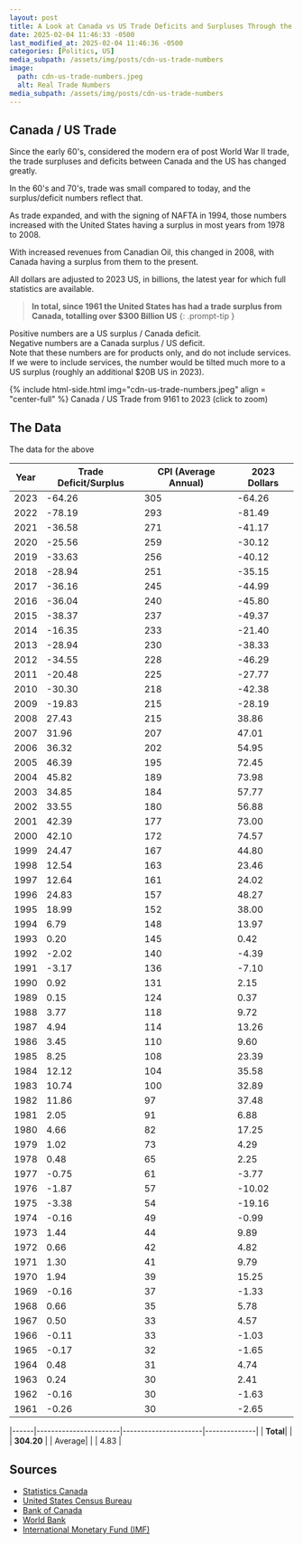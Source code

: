 ```yaml
---
layout: post
title: A Look at Canada vs US Trade Deficits and Surpluses Through the Years
date: 2025-02-04 11:46:33 -0500
last_modified_at: 2025-02-04 11:46:36 -0500
categories: [Politics, US]
media_subpath: /assets/img/posts/cdn-us-trade-numbers
image:
  path: cdn-us-trade-numbers.jpeg
  alt: Real Trade Numbers
media_subpath: /assets/img/posts/cdn-us-trade-numbers
---
```

## Canada / US Trade
Since the early 60's, considered the modern era of post World War II trade, the trade surpluses and deficits between Canada and the US has changed greatly.  

In the 60's and 70's, trade was small compared to today, and the surplus/deficit numbers reflect that.

As trade expanded, and with the signing of NAFTA in 1994, those numbers increased with the United States having a surplus in most years from 1978 to 2008.

With increased revenues from Canadian Oil, this changed in 2008, with Canada having a surplus from them to the present.

All dollars are adjusted to 2023 US, in billions, the latest year for which full statistics are available.  

> **In total, since 1961 the United States has had a trade surplus from Canada, totalling over $300 Billion US**
{: .prompt-tip }

Positive numbers are a US surplus / Canada deficit.  
Negative numbers are a Canada surplus / US deficit.  
Note that these numbers are for products only, and do not include services.  If we were to include services, the number would be tilted much more to a US surplus (roughly an additional $20B US in 2023).

{% include html-side.html img="cdn-us-trade-numbers.jpeg" align = "center-full" %}
Canada / US Trade from 9161 to 2023 (click to zoom)
## The Data

The data for the above

| Year | Trade Deficit/Surplus | CPI (Average Annual) | 2023 Dollars |
|------|-----------------------|----------------------|--------------|
| 2023 | -64.26                | 305                  | -64.26       |
| 2022 | -78.19                | 293                  | -81.49       |
| 2021 | -36.58                | 271                  | -41.17       |
| 2020 | -25.56                | 259                  | -30.12       |
| 2019 | -33.63                | 256                  | -40.12       |
| 2018 | -28.94                | 251                  | -35.15       |
| 2017 | -36.16                | 245                  | -44.99       |
| 2016 | -36.04                | 240                  | -45.80       |
| 2015 | -38.37                | 237                  | -49.37       |
| 2014 | -16.35                | 233                  | -21.40       |
| 2013 | -28.94                | 230                  | -38.33       |
| 2012 | -34.55                | 228                  | -46.29       |
| 2011 | -20.48                | 225                  | -27.77       |
| 2010 | -30.30                | 218                  | -42.38       |
| 2009 | -19.83                | 215                  | -28.19       |
| 2008 | 27.43                 | 215                  | 38.86        |
| 2007 | 31.96                 | 207                  | 47.01        |
| 2006 | 36.32                 | 202                  | 54.95        |
| 2005 | 46.39                 | 195                  | 72.45        |
| 2004 | 45.82                 | 189                  | 73.98        |
| 2003 | 34.85                 | 184                  | 57.77        |
| 2002 | 33.55                 | 180                  | 56.88        |
| 2001 | 42.39                 | 177                  | 73.00        |
| 2000 | 42.10                 | 172                  | 74.57        |
| 1999 | 24.47                 | 167                  | 44.80        |
| 1998 | 12.54                 | 163                  | 23.46        |
| 1997 | 12.64                 | 161                  | 24.02        |
| 1996 | 24.83                 | 157                  | 48.27        |
| 1995 | 18.99                 | 152                  | 38.00        |
| 1994 | 6.79                  | 148                  | 13.97        |
| 1993 | 0.20                  | 145                  | 0.42         |
| 1992 | -2.02                 | 140                  | -4.39        |
| 1991 | -3.17                 | 136                  | -7.10        |
| 1990 | 0.92                  | 131                  | 2.15         |
| 1989 | 0.15                  | 124                  | 0.37         |
| 1988 | 3.77                  | 118                  | 9.72         |
| 1987 | 4.94                  | 114                  | 13.26        |
| 1986 | 3.45                  | 110                  | 9.60         |
| 1985 | 8.25                  | 108                  | 23.39        |
| 1984 | 12.12                 | 104                  | 35.58        |
| 1983 | 10.74                 | 100                  | 32.89        |
| 1982 | 11.86                 | 97                   | 37.48        |
| 1981 | 2.05                  | 91                   | 6.88         |
| 1980 | 4.66                  | 82                   | 17.25        |
| 1979 | 1.02                  | 73                   | 4.29         |
| 1978 | 0.48                  | 65                   | 2.25         |
| 1977 | -0.75                 | 61                   | -3.77        |
| 1976 | -1.87                 | 57                   | -10.02       |
| 1975 | -3.38                 | 54                   | -19.16       |
| 1974 | -0.16                 | 49                   | -0.99        |
| 1973 | 1.44                  | 44                   | 9.89         |
| 1972 | 0.66                  | 42                   | 4.82         |
| 1971 | 1.30                  | 41                   | 9.79         |
| 1970 | 1.94                  | 39                   | 15.25        |
| 1969 | -0.16                 | 37                   | -1.33        |
| 1968 | 0.66                  | 35                   | 5.78         |
| 1967 | 0.50                  | 33                   | 4.57         |
| 1966 | -0.11                 | 33                   | -1.03        |
| 1965 | -0.17                 | 32                   | -1.65        |
| 1964 | 0.48                  | 31                   | 4.74         |
| 1963 | 0.24                  | 30                   | 2.41         |
| 1962 | -0.16                 | 30                   | -1.63        |
| 1961 | -0.26                 | 30                   | -2.65        |

|------|-----------------------|----------------------|--------------|
| **Total**|                       |                      | **304.20**       |
| Average|                     |                      | 4.83         |

## Sources

- [Statistics Canada](https://www150.statcan.gc.ca/n1/en/type/data?MM=41)
- [United States Census Bureau](https://www.census.gov/foreign-trade/balance/c1220.html)
- [Bank of Canada](https://www.bankofcanada.ca/rates/price-indexes/cpi)
- [World Bank](https://databank.worldbank.org/source/world-development-indicators)
- [International Monetary Fund (IMF)](https://www.imf.org/en/Data)	
